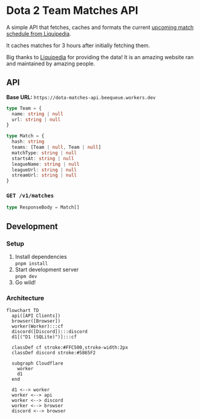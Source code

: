 # Dota 2 Team Matches API

A simple API that fetches, caches and formats the
current [upcoming match schedule from Liquipedia](https://liquipedia.net/dota2/Liquipedia:Upcoming_and_ongoing_matches).

It caches matches for 3 hours after initially fetching them.

Big thanks to [Liquipedia](https://liquipedia.net) for providing the data! It is an amazing website ran and maintained
by amazing people.

## API

**Base URL:** `https://dota-matches-api.beequeue.workers.dev`

```ts
type Team = {
  name: string | null
  url: string | null
}

type Match = {
  hash: string
  teams: [Team | null, Team | null]
  matchType: string | null
  startsAt: string | null
  leagueName: string | null
  leagueUrl: string | null
  streamUrl: string | null
}
```

### `GET /v1/matches`

```ts
type ResponseBody = Match[]
```

## Development

### Setup

1. Install dependencies <br/>`pnpm install`
1. Start development server <br/>`pnpm dev`
1. Go wild!

### Architecture

```mermaid
flowchart TD
  api([API Clients])
  browser([Browser])
  worker(Worker):::cf
  discord([Discord]):::discord
  d1[("D1 (SQLite)")]:::cf

  classDef cf stroke:#FFC500,stroke-width:2px
  classDef discord stroke:#5865F2

  subgraph Cloudflare
    worker
    d1
  end

  d1 <--> worker
  worker <--> api
  worker <--> discord
  worker <--> browser
  discord <--> browser
```

